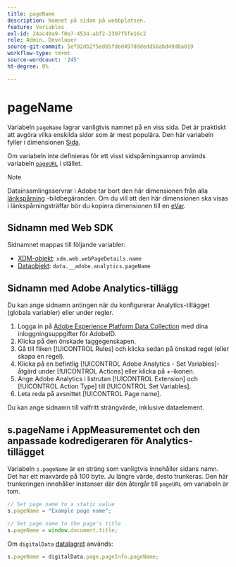 ```yaml
---
title: pageName
description: Namnet på sidan på webbplatsen.
feature: Variables
exl-id: 24ac40a9-f0e7-4534-abf2-2397f5fe16c2
role: Admin, Developer
source-git-commit: 5ef92db2f5edb5fded497dddedd56abd49d8a019
workflow-type: tm+mt
source-wordcount: '245'
ht-degree: 0%

---
```


# pageName

Variabeln `pageName` lagrar vanligtvis namnet på en viss sida. Det är praktiskt att avgöra vilka enskilda sidor som är mest populära. Den här variabeln fyller i dimensionen [Sida](/help/components/dimensions/page.md).

Om variabeln inte definieras för ett visst sidspårningsanrop används variabeln [`pageURL`](pageurl.md) i stället.

>[!NOTE]
>
>Datainsamlingsservrar i Adobe tar bort den här dimensionen från alla [länkspårning](/help/implement/vars/functions/tl-method.md) -bildbegäranden. Om du vill att den här dimensionen ska visas i länkspårningsträffar bör du kopiera dimensionen till en [eVar](evar.md).

## Sidnamn med Web SDK

Sidnamnet mappas till följande variabler:

* [XDM-objekt](/help/implement/aep-edge/xdm-var-mapping.md): `xdm.web.webPageDetails.name`
* [Dataobjekt](/help/implement/aep-edge/data-var-mapping.md): `data.__adobe.analytics.pageName`

## Sidnamn med Adobe Analytics-tillägg

Du kan ange sidnamn antingen när du konfigurerar Analytics-tillägget (globala variabler) eller under regler.

1. Logga in på [Adobe Experience Platform Data Collection](https://experience.adobe.com/data-collection) med dina inloggningsuppgifter för AdobeID.
2. Klicka på den önskade taggegenskapen.
3. Gå till fliken [!UICONTROL Rules] och klicka sedan på önskad regel (eller skapa en regel).
4. Klicka på en befintlig [!UICONTROL Adobe Analytics - Set Variables]-åtgärd under [!UICONTROL Actions] eller klicka på +-ikonen.
5. Ange Adobe Analytics i listrutan [!UICONTROL Extension] och [!UICONTROL Action Type] till [!UICONTROL Set Variables].
6. Leta reda på avsnittet [!UICONTROL Page name].

Du kan ange sidnamn till valfritt strängvärde, inklusive dataelement.

## s.pageName i AppMeasurementet och den anpassade kodredigeraren för Analytics-tillägget

Variabeln `s.pageName` är en sträng som vanligtvis innehåller sidans namn. Det har ett maxvärde på 100 byte. Ju längre värde, desto trunkeras. Den här trunkeringen innehåller instanser där den återgår till `pageURL` om variabeln är tom.

```js
// Set page name to a static value
s.pageName = "Example page name";

// Set page name to the page's title
s.pageName = window.document.title;
```

Om `digitalData` [datalagret](../../prepare/data-layer.md) används:

```js
s.pageName = digitalData.page.pageInfo.pageName;
```
